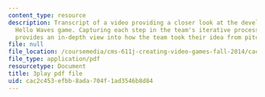```yaml
---
content_type: resource
description: Transcript of a video providing a closer look at the development of the
  Hello Waves game. Capturing each step in the team's iterative process, the video
  provides an in-depth view into how the team took their idea from pitch to product.
file: null
file_location: /coursemedia/cms-611j-creating-video-games-fall-2014/cac2c453efbb8ada704f1ad3546b8d84_lxpXowuUdKw.pdf
file_type: application/pdf
resourcetype: Document
title: 3play pdf file
uid: cac2c453-efbb-8ada-704f-1ad3546b8d84
---
```

